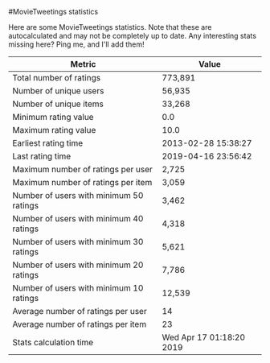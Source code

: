 #MovieTweetings statistics

Here are some MovieTweetings statistics. Note that these are autocalculated and may not be completely up to date. Any interesting stats missing here? Ping me, and I'll add them!

Metric | Value
--- | ---
Total number of ratings                 | 773,891
Number of unique users                  | 56,935
Number of unique items                  | 33,268
Minimum rating value                    | 0.0
Maximum rating value                    | 10.0
Earliest rating time                    | 2013-02-28 15:38:27
Last rating time                        | 2019-04-16 23:56:42
Maximum number of ratings per user      | 2,725
Maximum number of ratings per item      | 3,059
Number of users with minimum 50 ratings | 3,462
Number of users with minimum 40 ratings | 4,318
Number of users with minimum 30 ratings | 5,621
Number of users with minimum 20 ratings | 7,786
Number of users with minimum 10 ratings | 12,539
Average number of ratings per user      | 14
Average number of ratings per item      | 23
Stats calculation time                  | Wed Apr 17 01:18:20 2019

